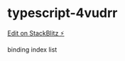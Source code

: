 # typescript-4vudrr

[Edit on StackBlitz ⚡️](https://stackblitz.com/edit/typescript-4vudrr)

binding
index
list
